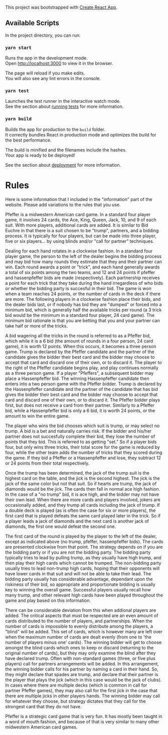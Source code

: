 This project was bootstrapped with [Create React App](https://github.com/facebook/create-react-app).

## Available Scripts

In the project directory, you can run:

### `yarn start`

Runs the app in the development mode.<br />
Open [http://localhost:3000](http://localhost:3000) to view it in the browser.

The page will reload if you make edits.<br />
You will also see any lint errors in the console.

### `yarn test`

Launches the test runner in the interactive watch mode.<br />
See the section about [running tests](https://facebook.github.io/create-react-app/docs/running-tests) for more information.

### `yarn build`

Builds the app for production to the `build` folder.<br />
It correctly bundles React in production mode and optimizes the build for the best performance.

The build is minified and the filenames include the hashes.<br />
Your app is ready to be deployed!

See the section about [deployment](https://facebook.github.io/create-react-app/docs/deployment) for more information.

# Rules
Here is some information that I included in the "information" part of the website. Please add variations to the rules that you use.

Pfeffer is a midwestern American card game. In a standard four player game, it involves 24 cards, the Ace, King, Queen, Jack, 10, and 9 of each suit. With more players, additional cards are added. It is similar to Bid Euchre in that there is a suit chosen to be "trump", partners, and a bidding process. It is typically for four players, but can be made into three player, five or six players... by using blinds and/or "call for partner" techniques.

Dealing for each hand rotates in a clockwise fashion. In a standard four player game, the person to the left of the dealer begins the bidding process and may bid how many rounds they estimate that they and their partner can win. Each round awards a point or "trick", and each hand generally awards a total of six points among the two teams, and 12 and 24 points if pfeffer and hassenpfeffer bids are made (respectively). Each partnership receives a point for each trick that they take during the hand irregardless of who bids or whether the bidding party is succesful in their bid. The game is won when a team reaches 24 points, or the number of cards in the deck if there are more. The following players in a clockwise fashion place their bids, and the dealer bids last, or if nobody has bid they are "dumped" or forced into a minimum bid, which is generally half the available tricks per round (a 3 trick bid would be the minimum in a standard four player, 24 card game). The minimum bid rationale is that you are betting that you and your partner can take half or more of the tricks.

A bid wagering all the tricks in the round is referred to as a Pfeffer bid, which while it is a 6 bid (the amount of rounds in a four person, 24 card game), it is worth 12 points. When this occurs, it becomes a three person game. Trump is declared by the Pfeffer candidate and the partner of the candidate gives the bidder their best card and the bidder may choose to accept that card and discard one of their own, or to discard it. The player to the right of the Pfeffer candidate begins play, and play continues normally as a three person game. If a player "Pfeffers", a subsequent bidder may place a Hassenpfeffer bid. The winning Hassenpfeffer candidate then enters into a two person game with the Pfeffer bidder. Trump is declared by the Hassenpfeffer candidate and the partner of the candidate that has bid gives the bidder their best card and the bidder may choose to accept that card and discard one of their own, or to discard it. The Pfeffer bidder plays first, but does not receive a card from their partner. Similarly to a Pfeffer bid, while a Hassenpfeffer bid is only a 6 bid, it is worth 24 points, or the amount to win the entire game.

The player who wins the bid chooses which suit is trump, or may select no trump. A bid is a bet and naturally carries risk. If the bidder and his/her partner does not succesfully complete their bid, they lose the number of points that they bid. This is referred to as getting "set." So if a player bids four, but only wins three tricks, their total score for the game is reduced by four, while the other team adds the number of tricks that they scored during the game. If they bid a Pfeffer or a Hassenpfeffer and lose, they subtract 12 or 24 points from their total respectively.

Once the trump has been determined, the jack of the trump suit is the highest card on the table, and the jick is the second highest. The jick is the jack of the same color but not that suit. So if hearts are trump, the jack of diamonds would be the jick. The cards then fall in normal ace high fashion. In the case of a "no trump" bid, it is ace high, and the bidder may not have their own lead. When there are more cards and players involved, jokers are occasionally added, and they trump all cards including the jack of trump. If a double deck is played (as is often the case for six or more players), the first card that is played defeats the same card played later in the trick. So if a player leads a jack of diamonds and the next card is another jack of diamonds, the first one would defeat the second one.

The first card of the round is played by the player to the left of the dealer, except as indicated above (no trump, pfeffer, hassenpfeffer bids). The cards are presented clockwise from that point. The strategy depends on if you are the bidding party or if you are not the bidding party. The bidding party typically tries to lead by pulling trump, as they usually have high trump, and then play their high cards which cannot be trumped. The non-bidding party usually tries to lead non-trump high cards, hoping that their opponents will have lower cards in that suit and will not be able to take their lead. The bidding party usually has considerable advantage, dependant upon the riskiness of their bid, so appropriate and proportionate bidding is usually key to winning the overall game. Successful players usually recall how many trump, and other relevant high cards have been played throughout the game and play based on this information.

There can be considerable deviation from this when addional players are added. The critical aspects that must be respected are an even amount of cards distributed to the number of players, and partnerships. When the number of cards is impossible to evenly distribute among the players, a "blind" will be added. This set of cards, which is however many are left over when the maximum number of cards are dealt evenly (from one to 'the number of players minus one' cards). The winning bidder will get to choose amongst the blind cards which ones to keep or discard (returning to the original number of cards), but they may only examine the blind after they have declared trump. Often with non-standard games (three, or five plus players) call for partners arrangements will be added. In this arrangement, the winning bidder calls for his partner by naming a card in their hand. So, they might declare that spades are trump, and declare that their partner is the player that plays the jick (which in this case would be the jack of clubs). In cases where there are multiple decks (which is common in call for partner Pfeffer games), they may also call for the first jick in the case that there are multiple jicks in other players hands. The winning bidder may call for whatever they choose, but strategy dictates that they call for the strongest card that they do not have.

Pfeffer is a strategic card game that is very fun. It has mostly been taught in a word of mouth fashion, and because of that is very similar to many other midwestern American card games.
